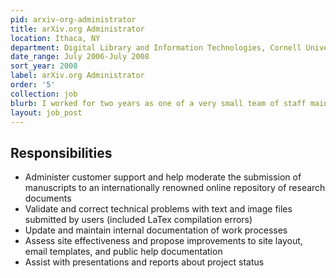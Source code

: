 ```yaml
---
pid: arxiv-org-administrator
title: arXiv.org Administrator
location: Ithaca, NY
department: Digital Library and Information Technologies, Cornell University Library
date_range: July 2006-July 2008
sort_year: 2008
label: arXiv.org Administrator
order: '5'
collection: job
blurb: I worked for two years as one of a very small team of staff maintaining arXiv.org, blending diplomatic communication skills with technical expertise in order to support arXiv and suggest improvements.
layout: job_post
---
```

## Responsibilities

* Administer customer support and help moderate the submission of manuscripts to an internationally renowned online repository of research documents
* Validate and correct technical problems with text and image files submitted by users (included LaTex compilation errors)
* Update and maintain internal documentation of work processes
* Assess site effectiveness and propose improvements to site layout, email templates, and public help documentation
* Assist with presentations and reports about project status
